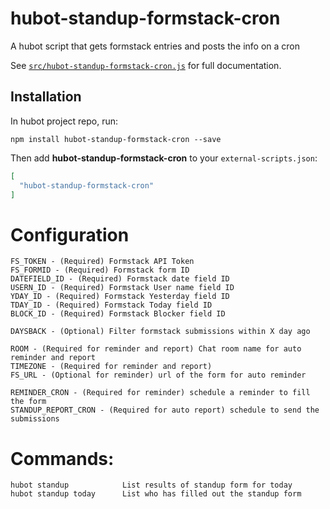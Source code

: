 # hubot-standup-formstack-cron

A hubot script that gets formstack entries and posts the info on a cron

See [`src/hubot-standup-formstack-cron.js`](src/hubot-standup-formstack-cron.js) for full documentation.

## Installation

In hubot project repo, run:

`npm install hubot-standup-formstack-cron --save`

Then add **hubot-standup-formstack-cron** to your `external-scripts.json`:

```json
[
  "hubot-standup-formstack-cron"
]
```

# Configuration
```
FS_TOKEN - (Required) Formstack API Token
FS_FORMID - (Required) Formstack form ID
DATEFIELD_ID - (Required) Formstack date field ID
USERN_ID - (Required) Formstack User name field ID
YDAY_ID - (Required) Formstack Yesterday field ID
TDAY_ID - (Required) Formstack Today field ID
BLOCK_ID - (Required) Formstack Blocker field ID

DAYSBACK - (Optional) Filter formstack submissions within X day ago

ROOM - (Required for reminder and report) Chat room name for auto reminder and report
TIMEZONE - (Required for reminder and report)
FS_URL - (Optional for reminder) url of the form for auto reminder

REMINDER_CRON - (Required for reminder) schedule a reminder to fill the form
STANDUP_REPORT_CRON - (Required for auto report) schedule to send the submissions
```

# Commands:
```
hubot standup            List results of standup form for today
hubot standup today      List who has filled out the standup form
```
